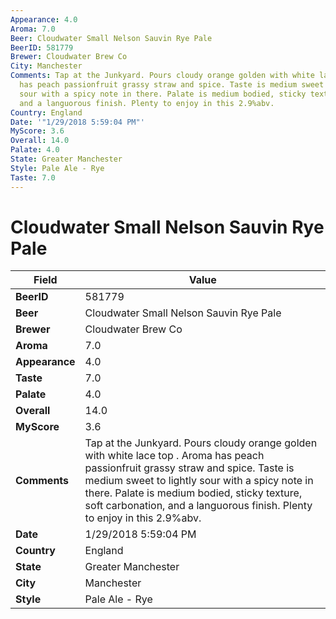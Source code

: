 ```yaml
---
Appearance: 4.0
Aroma: 7.0
Beer: Cloudwater Small Nelson Sauvin Rye Pale
BeerID: 581779
Brewer: Cloudwater Brew Co
City: Manchester
Comments: Tap at the Junkyard. Pours cloudy orange golden with white lace top . Aroma
  has peach passionfruit grassy straw and spice. Taste is medium sweet to lightly
  sour with a spicy note in there. Palate is medium bodied, sticky texture, soft carbonation,
  and a languorous finish. Plenty to enjoy in this 2.9%abv.
Country: England
Date: '"1/29/2018 5:59:04 PM"'
MyScore: 3.6
Overall: 14.0
Palate: 4.0
State: Greater Manchester
Style: Pale Ale - Rye
Taste: 7.0
---
```


# Cloudwater Small Nelson Sauvin Rye Pale

| Field         | Value |
|---------------|-------|
| **BeerID** | 581779 |
| **Beer** | Cloudwater Small Nelson Sauvin Rye Pale |
| **Brewer** | Cloudwater Brew Co |
| **Aroma** | 7.0 |
| **Appearance** | 4.0 |
| **Taste** | 7.0 |
| **Palate** | 4.0 |
| **Overall** | 14.0 |
| **MyScore** | 3.6 |
| **Comments** | Tap at the Junkyard. Pours cloudy orange golden with white lace top . Aroma has peach passionfruit grassy straw and spice. Taste is medium sweet to lightly sour with a spicy note in there. Palate is medium bodied, sticky texture, soft carbonation, and a languorous finish. Plenty to enjoy in this 2.9%abv. |
| **Date** | 1/29/2018 5:59:04 PM |
| **Country** | England |
| **State** | Greater Manchester |
| **City** | Manchester |
| **Style** | Pale Ale - Rye |
